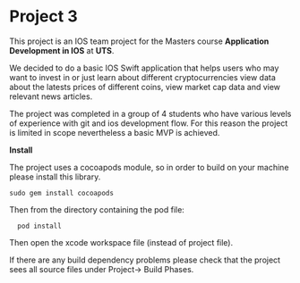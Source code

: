 # Project 3

This project is an IOS team project for the Masters course **Application Development in IOS** at **UTS**.

We decided to do a basic IOS Swift application that helps users who may want to invest in or just learn about different cryptocurrencies view data about the latests prices of different coins, view market cap data and view relevant news articles.

The project was completed in a group of 4 students who have various levels of experience with git and ios development flow.
For this reason the project is limited in scope nevertheless a basic MVP is achieved.

**Install**

The project uses a cocoapods module, so in order to build on your machine please install this library.
  ```
  sudo gem install cocoapods
  ```
  
Then from the directory containing the pod file:
```
  pod install
```

Then open the xcode workspace file (instead of project file).

If there are any build dependency problems please check that the project sees all source files under 
Project-> Build Phases.
